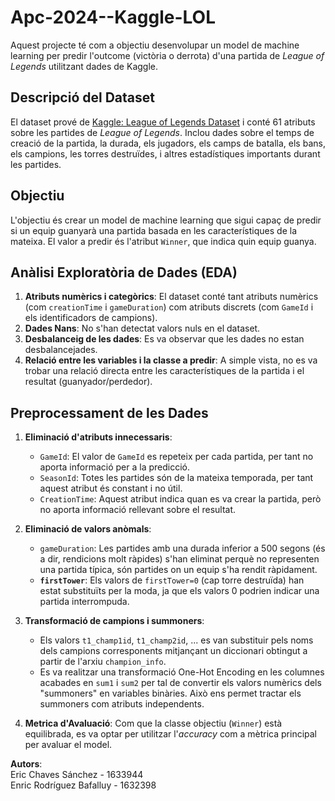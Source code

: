 # Apc-2024--Kaggle-LOL
Aquest projecte té com a objectiu desenvolupar un model de machine learning per predir l'outcome (victòria o derrota) d'una partida de *League of Legends* utilitzant dades de Kaggle.

## Descripció del Dataset

El dataset prové de [Kaggle: League of Legends Dataset](https://www.kaggle.com/datasets/datasnaek/league-of-legends) i conté 61 atributs sobre les partides de *League of Legends*. Inclou dades sobre el temps de creació de la partida, la durada, els jugadors, els camps de batalla, els bans, els campions, les torres destruïdes, i altres estadístiques importants durant les partides.

## Objectiu

L'objectiu és crear un model de machine learning que sigui capaç de predir si un equip guanyarà una partida basada en les característiques de la mateixa. El valor a predir és l'atribut `Winner`, que indica quin equip guanya.

## Anàlisi Exploratòria de Dades (EDA)

1. **Atributs numèrics i categòrics**: El dataset conté tant atributs numèrics (com `creationTime` i `gameDuration`) com atributs discrets (com `GameId` i els identificadors de campions). 
2. **Dades Nans**: No s'han detectat valors nuls en el dataset.
3. **Desbalanceig de les dades**: Es va observar que les dades no estan desbalancejades.
4. **Relació entre les variables i la classe a predir**: A simple vista, no es va trobar una relació directa entre les característiques de la partida i el resultat (guanyador/perdedor).

## Preprocessament de les Dades

1. **Eliminació d'atributs innecessaris**: 
   - `GameId`: El valor de `GameId` es repeteix per cada partida, per tant no aporta informació per a la predicció.
   - `SeasonId`: Totes les partides són de la mateixa temporada, per tant aquest atribut és constant i no útil.
   - `CreationTime`: Aquest atribut indica quan es va crear la partida, però no aporta informació rellevant sobre el resultat.

2. **Eliminació de valors anòmals**: 
   - `gameDuration`: Les partides amb una durada inferior a 500 segons (és a dir, rendicions molt ràpides) s'han eliminat perquè no representen una partida típica, són partides on un equip s'ha rendit ràpidament.
   - **`firstTower`**: Els valors de `firstTower=0` (cap torre destruïda) han estat substituïts per la moda, ja que els valors 0 podrien indicar una partida interrompuda.

3. **Transformació de campions i summoners**:
   - Els valors `t1_champ1id`, `t1_champ2id`, ... es van substituir pels noms dels campions corresponents mitjançant un diccionari obtingut a partir de l'arxiu `champion_info`.
   - Es va realitzar una transformació One-Hot Encoding en les columnes acabades en `sum1` i `sum2` per tal de convertir els valors numèrics dels "summoners" en variables binàries. Això ens permet tractar els summoners com atributs independents.

4. **Metrica d'Avaluació**: Com que la classe objectiu (`Winner`) està equilibrada, es va optar per utilitzar l'*accuracy* com a mètrica principal per avaluar el model.

**Autors**:  
Eric Chaves Sánchez - 1633944  
Enric Rodríguez Bafalluy - 1632398
